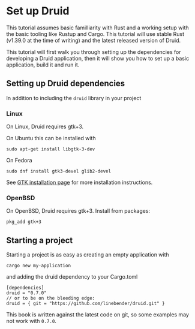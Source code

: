 # Set up Druid
This tutorial assumes basic familliarity with Rust and a working setup with the basic tooling like
Rustup and Cargo. This tutorial will use stable Rust (v1.39.0 at the time of writing) and the latest
released version of Druid.

This tutorial will first walk you through setting up the dependencies for developing a Druid
application, then it will show you how to set up a basic application, build it and run it.

## Setting up Druid dependencies
In addition to including the `druid` library in your project

### Linux
On Linux, Druid requires gtk+3.

On Ubuntu this can be installed with
```no_compile
sudo apt-get install libgtk-3-dev
```

On Fedora
```no_compile
sudo dnf install gtk3-devel glib2-devel
```

See [GTK installation page] for more installation instructions.

### OpenBSD
On OpenBSD, Druid requires gtk+3.  Install from packages:
```no_compile
pkg_add gtk+3
```

## Starting a project
Starting a project is as easy as creating an empty application with
```no_compile
cargo new my-application
```
and adding the druid dependency to your Cargo.toml
```no_compile
[dependencies]
druid = "0.7.0"
// or to be on the bleeding edge:
druid = { git = "https://github.com/linebender/druid.git" }
```
This book is written against the latest code on git, so some examples may not work with `0.7.0`.

[GTK installation page]: https://www.gtk.org/docs/installations/linux/
